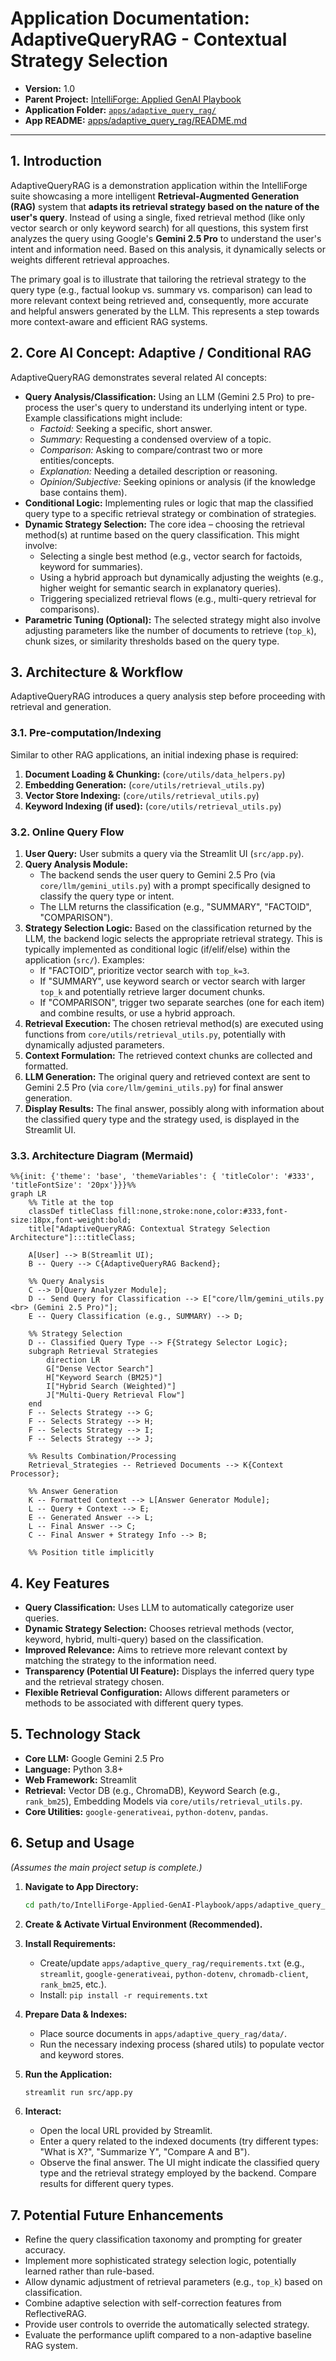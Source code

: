 # Application Documentation: AdaptiveQueryRAG - Contextual Strategy Selection

- **Version:** 1.0
- **Parent Project:** [IntelliForge: Applied GenAI Playbook](../overview.md)
- **Application Folder:** [`apps/adaptive_query_rag/`](../../apps/adaptive_query_rag/)
- **App README:** [apps/adaptive_query_rag/README.md](../../apps/adaptive_query_rag/README.md)

---

## 1. Introduction

AdaptiveQueryRAG is a demonstration application within the IntelliForge suite showcasing a more intelligent **Retrieval-Augmented Generation (RAG)** system that **adapts its retrieval strategy based on the nature of the user's query**. Instead of using a single, fixed retrieval method (like only vector search or only keyword search) for all questions, this system first analyzes the query using Google's **Gemini 2.5 Pro** to understand the user's intent and information need. Based on this analysis, it dynamically selects or weights different retrieval approaches.

The primary goal is to illustrate that tailoring the retrieval strategy to the query type (e.g., factual lookup vs. summary vs. comparison) can lead to more relevant context being retrieved and, consequently, more accurate and helpful answers generated by the LLM. This represents a step towards more context-aware and efficient RAG systems.

## 2. Core AI Concept: Adaptive / Conditional RAG

AdaptiveQueryRAG demonstrates several related AI concepts:

* **Query Analysis/Classification:** Using an LLM (Gemini 2.5 Pro) to pre-process the user's query to understand its underlying intent or type. Example classifications might include:
  * *Factoid:* Seeking a specific, short answer.
  * *Summary:* Requesting a condensed overview of a topic.
  * *Comparison:* Asking to compare/contrast two or more entities/concepts.
  * *Explanation:* Needing a detailed description or reasoning.
  * *Opinion/Subjective:* Seeking opinions or analysis (if the knowledge base contains them).
* **Conditional Logic:** Implementing rules or logic that map the classified query type to a specific retrieval strategy or combination of strategies.
* **Dynamic Strategy Selection:** The core idea – choosing the retrieval method(s) at runtime based on the query classification. This might involve:
  * Selecting a single best method (e.g., vector search for factoids, keyword for summaries).
  * Using a hybrid approach but dynamically adjusting the weights (e.g., higher weight for semantic search in explanatory queries).
  * Triggering specialized retrieval flows (e.g., multi-query retrieval for comparisons).
* **Parametric Tuning (Optional):** The selected strategy might also involve adjusting parameters like the number of documents to retrieve (`top_k`), chunk sizes, or similarity thresholds based on the query type.

## 3. Architecture & Workflow

AdaptiveQueryRAG introduces a query analysis step before proceeding with retrieval and generation.

### 3.1. Pre-computation/Indexing

Similar to other RAG applications, an initial indexing phase is required:

1. **Document Loading & Chunking:** (`core/utils/data_helpers.py`)
2. **Embedding Generation:** (`core/utils/retrieval_utils.py`)
3. **Vector Store Indexing:** (`core/utils/retrieval_utils.py`)
4. **Keyword Indexing (if used):** (`core/utils/retrieval_utils.py`)

### 3.2. Online Query Flow

1. **User Query:** User submits a query via the Streamlit UI (`src/app.py`).
2. **Query Analysis Module:**
    * The backend sends the user query to Gemini 2.5 Pro (via `core/llm/gemini_utils.py`) with a prompt specifically designed to classify the query type or intent.
    * The LLM returns the classification (e.g., "SUMMARY", "FACTOID", "COMPARISON").
3. **Strategy Selection Logic:** Based on the classification returned by the LLM, the backend logic selects the appropriate retrieval strategy. This is typically implemented as conditional logic (if/elif/else) within the application (`src/`). Examples:
    * If "FACTOID", prioritize vector search with `top_k=3`.
    * If "SUMMARY", use keyword search or vector search with larger `top_k` and potentially retrieve larger document chunks.
    * If "COMPARISON", trigger two separate searches (one for each item) and combine results, or use a hybrid approach.
4. **Retrieval Execution:** The chosen retrieval method(s) are executed using functions from `core/utils/retrieval_utils.py`, potentially with dynamically adjusted parameters.
5. **Context Formulation:** The retrieved context chunks are collected and formatted.
6. **LLM Generation:** The original query and retrieved context are sent to Gemini 2.5 Pro (via `core/llm/gemini_utils.py`) for final answer generation.
7. **Display Results:** The final answer, possibly along with information about the classified query type and the strategy used, is displayed in the Streamlit UI.

### 3.3. Architecture Diagram (Mermaid)

```mermaid
%%{init: {'theme': 'base', 'themeVariables': { 'titleColor': '#333', 'titleFontSize': '20px'}}}%%
graph LR
    %% Title at the top
    classDef titleClass fill:none,stroke:none,color:#333,font-size:18px,font-weight:bold;
    title["AdaptiveQueryRAG: Contextual Strategy Selection Architecture"]:::titleClass;

    A[User] --> B(Streamlit UI);
    B -- Query --> C{AdaptiveQueryRAG Backend};

    %% Query Analysis
    C --> D[Query Analyzer Module];
    D -- Send Query for Classification --> E["core/llm/gemini_utils.py <br> (Gemini 2.5 Pro)"];
    E -- Query Classification (e.g., SUMMARY) --> D;

    %% Strategy Selection
    D -- Classified Query Type --> F{Strategy Selector Logic};
    subgraph Retrieval Strategies
        direction LR
        G["Dense Vector Search"]
        H["Keyword Search (BM25)"]
        I["Hybrid Search (Weighted)"]
        J["Multi-Query Retrieval Flow"]
    end
    F -- Selects Strategy --> G;
    F -- Selects Strategy --> H;
    F -- Selects Strategy --> I;
    F -- Selects Strategy --> J;

    %% Results Combination/Processing
    Retrieval_Strategies -- Retrieved Documents --> K{Context Processor};

    %% Answer Generation
    K -- Formatted Context --> L[Answer Generator Module];
    L -- Query + Context --> E;
    E -- Generated Answer --> L;
    L -- Final Answer --> C;
    C -- Final Answer + Strategy Info --> B;

    %% Position title implicitly
```

## 4. Key Features

* **Query Classification:** Uses LLM to automatically categorize user queries.
* **Dynamic Strategy Selection:** Chooses retrieval methods (vector, keyword, hybrid, multi-query) based on the classification.
* **Improved Relevance:** Aims to retrieve more relevant context by matching the strategy to the information need.
* **Transparency (Potential UI Feature):** Displays the inferred query type and the retrieval strategy chosen.
* **Flexible Retrieval Configuration:** Allows different parameters or methods to be associated with different query types.

## 5. Technology Stack

* **Core LLM:** Google Gemini 2.5 Pro
* **Language:** Python 3.8+
* **Web Framework:** Streamlit
* **Retrieval:** Vector DB (e.g., ChromaDB), Keyword Search (e.g., `rank_bm25`), Embedding Models via `core/utils/retrieval_utils.py`.
* **Core Utilities:** `google-generativeai`, `python-dotenv`, `pandas`.

## 6. Setup and Usage

*(Assumes the main project setup is complete.)*

1. **Navigate to App Directory:**

    ```bash
    cd path/to/IntelliForge-Applied-GenAI-Playbook/apps/adaptive_query_rag
    ```

2. **Create & Activate Virtual Environment (Recommended).**

3. **Install Requirements:**

    * Create/update `apps/adaptive_query_rag/requirements.txt` (e.g., `streamlit`, `google-generativeai`, `python-dotenv`, `chromadb-client`, `rank_bm25`, etc.).
    * Install: `pip install -r requirements.txt`

4. **Prepare Data & Indexes:**
    * Place source documents in `apps/adaptive_query_rag/data/`.
    * Run the necessary indexing process (shared utils) to populate vector and keyword stores.

5. **Run the Application:**

    ```bash
    streamlit run src/app.py
    ```

6. **Interact:**
    * Open the local URL provided by Streamlit.
    * Enter a query related to the indexed documents (try different types: "What is X?", "Summarize Y", "Compare A and B").
    * Observe the final answer. The UI might indicate the classified query type and the retrieval strategy employed by the backend. Compare results for different query types.

## 7. Potential Future Enhancements

* Refine the query classification taxonomy and prompting for greater accuracy.
* Implement more sophisticated strategy selection logic, potentially learned rather than rule-based.
* Allow dynamic adjustment of retrieval parameters (e.g., `top_k`) based on classification.
* Combine adaptive selection with self-correction features from ReflectiveRAG.
* Provide user controls to override the automatically selected strategy.
* Evaluate the performance uplift compared to a non-adaptive baseline RAG system.
